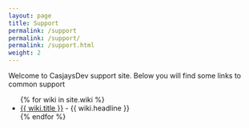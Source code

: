 ```yaml
---
layout: page
title: Support
permalink: /support
permalink: /support/
permalink: /support.html
weight: 2
---
```


Welcome to CasjaysDev support site.
Below you will find some links to common support


<ul>
  {% for wiki in site.wiki %}
    <li>
      <a href="{{ wiki.url }}">{{ wiki.title }}</a>
      - {{ wiki.headline }}
    </li>
  {% endfor %}
</ul>
